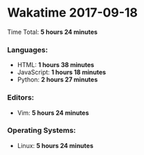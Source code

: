 # Wakatime 2017-09-18

Time Total: **5 hours 24 minutes**

### Languages:
- HTML: **1 hours 38 minutes** 
- JavaScript: **1 hours 18 minutes** 
- Python: **2 hours 27 minutes** 

### Editors:
- Vim: **5 hours 24 minutes** 

### Operating Systems:
- Linux: **5 hours 24 minutes** 

